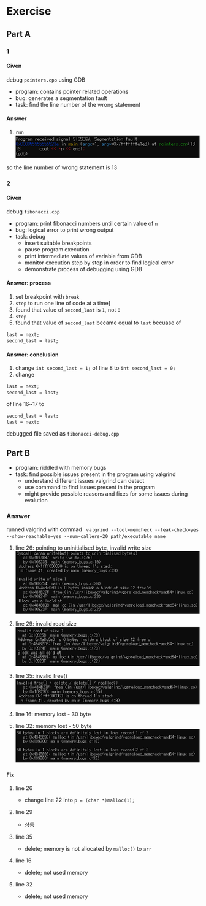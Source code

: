 # Exercise

## Part A

### 1

#### Given

debug `pointers.cpp` using GDB

- program: contains pointer related operations
- bug: generates a segmentation fault
- task: find the line number of the wrong statement

#### Answer

1. `run`
![run](a-1-run.png)

so the line number of wrong statement is 13

### 2

#### Given

debug `fibonacci.cpp`

- program: print fibonacci numbers until certain value of `n`
- bug: logical error to print wrong output
- task: debug
	- insert suitable breakpoints
	- pause program execution
	- print intermediate values of variable from GDB
	- monitor execution step by step in order to find logical error
	- demonstrate process of debugging using GDB

#### Answer: process

1. set breakpoint with `break`
2. `step` to run one line of code at a time]
3. found that value of `second_last` is `1`, not `0`
4. `step`
5. found that value of `second_last` became equal to `last` becuase of 
```
last = next;
second_last = last;
```

#### Answer: conclusion

1. change `int second_last = 1;` of line 8 to `int second_last = 0;`
2. change 
```
last = next;
second_last = last;
```
of line 16~17 to
```
second_last = last;
last = next;
```

debugged file saved as `fibonacci-debug.cpp`

## Part B

- program: riddled with memory bugs
- task: find possible issues present in the program using valgrind
	- understand different issues valgrind can detect
	- use command to find issues present in the program
	- might provide possible reasons and fixes for some issues during evalution

### Answer

runned valgrind with commad ` valgrind --tool=memcheck --leak-check=yes --show-reachable=yes --num-callers=20 path/executable_name`

1. line 26: pointing to uninitialised byte, invalid write size
![l26](l26.png)

2. line 29: invalid read size
![l29](l29.png)

3. line 35: invalid free()
![l35](l35.png)

4. line 16: memory lost - 30 byte
5. line 32: memory lost - 50 byte
![leak](memory-leak.png)

#### Fix

1. line 26
	- change line 22 into `p = (char *)malloc(1);`

2. line 29
	- 상동

3. line 35
	- delete; memory is not allocated by `malloc()` to `arr`

4. line 16
	- delete; not used memory

5. line 32
	- delete; not used memory
